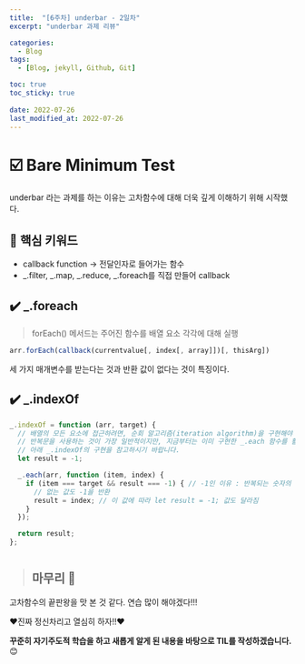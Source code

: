 ```yaml
---
title:  "[6주차] underbar - 2일차"
excerpt: "underbar 과제 리뷰"

categories:
  - Blog
tags:
  - [Blog, jekyll, Github, Git]

toc: true
toc_sticky: true
 
date: 2022-07-26
last_modified_at: 2022-07-26
---
```

# ☑️ Bare Minimum Test

underbar 라는 과제를 하는 이유는 고차함수에 대해 더욱 깊게 이해하기 위해 시작했다.


## 📍 핵심 키워드

* callback function -> 전달인자로 들어가는 함수
* _.filter, _.map, _.reduce, _.foreach를 직접 만들어 callback

## ✔️ _.foreach
> forEach() 메서드는 주어진 함수를 배열 요소 각각에 대해 실행

```js
arr.forEach(callback(currentvalue[, index[, array]])[, thisArg])
```

세 가지 매개변수를 받는다는 것과 반환 값이 없다는 것이 특징이다.

## ✔️ _.indexOf

```js
_.indexOf = function (arr, target) {
  // 배열의 모든 요소에 접근하려면, 순회 알고리즘(iteration algorithm)을 구현해야 합니다.
  // 반복문을 사용하는 것이 가장 일반적이지만, 지금부터는 이미 구현한 _.each 함수를 활용하여야 합니다.
  // 아래 _.indexOf의 구현을 참고하시기 바랍니다.
  let result = -1; 

  _.each(arr, function (item, index) {
    if (item === target && result === -1) { // -1인 이유 : 반복되는 숫자의 두번 째 인덱스를 가져오지 않기 위해 사용
      // 없는 값도 -1을 반환
      result = index; // 이 값에 따라 let result = -1; 값도 달라짐
    }
  });

  return result;
};
```

#

> ## 마무리 👀

고차함수의 끝판왕을 맛 본 것 같다. 연습 많이 해야겠다!!!

❤️진짜 정신차리고 열심히 하자!!❤️

**꾸준히 자기주도적 학습을 하고 새롭게 알게 된 내용을 바탕으로 TIL를 작성하겠습니다.** 😊